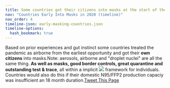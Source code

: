 ```yaml
---
title: Some countries got their citizens into masks at the start of the pandemic
nav: "Countries Early Into Masks in 2020 (timeline)"
nav_order: 4
timeline-json: early-masking-countries.json
timeline-options: 
  hash_bookmark: true
---
```


Based on prior experiences and gut instinct some countries treated the pandemic as airborne from the earliest opportunity and got their **own citizens** into masks.Note: aerosols, airborne and "droplet nuclei" are all the same thing. **As well as masks, good border controls, great quarantine and outstanding test & trace**, all within a implicit <img src="https://user-images.githubusercontent.com/82182/102926364-c4098300-448c-11eb-9f06-b96d8e9d1d77.png"> framework for individuals. Countries would also do this if their domestic N95/FFP2 production capaciy was insufficient an 18 month duration.<a href="https://twitter.com/intent/tweet?url=https%3A%2F%2Fits-airborne.org%2Fearly-masking-countries&via=AerosolizedC19&text=%23COVIDisAirborne%20%23masks4All%20%23bewareOfSharedAir%20%23ventilation. See: " target="_blank">Tweet This Page</a>